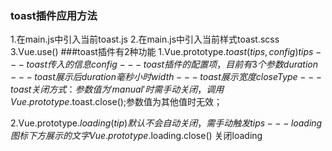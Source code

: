 ### toast插件应用方法
1.在main.js中引入当前toast.js
2.在main.js中引入当前样式toast.scss
3.Vue.use()
###toast插件有2种功能
1.Vue.prototype.$toast(tips,config)
      tips---toast传入的信息
      config---toast插件的配置项，目前有3个参数
          duration---toast展示后duration毫秒小时
          width---toast展示宽度
          closeType---toast关闭方式：参数值为'manual'时需手动关闭，调用
          Vue.prototype.$toast.close();参数值为其他值时无效；
                
2.Vue.prototype.$loading(tip)默认不会自动关闭，需手动触发
      tips---loading图标下方展示的文字
      Vue.prototype.$loading.close() 关闭loading
